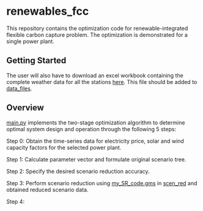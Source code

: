 # renewables_fcc
This repository contains the optimization code for renewable-integrated flexible carbon capture problem. The optimization is demonstrated for a single power plant.

## Getting Started
The user will also have to download an excel workbook containing the complete weather data for all the stations [here](https://drive.google.com/file/d/19mJfep-_1xcI2yZVngkCkjf7cvUXjYLh/view?usp=sharing). This file should be added to [data_files](data_files).

## Overview
[main.py](main.py) implements the two-stage optimization algorithm to determine optimal system design and operation through the following 5 steps:

Step 0: Obtain the time-series data for electricity price, solar and wind capacity factors for the selected power plant.

Step 1: Calculate parameter vector and formulate original scenario tree.

Step 2: Specify the desired scenario reduction accuracy.

Step 3: Perform scenario reduction using [my_SR_code.gms](scen_red/my_SR_code.gms) in [scen_red](scen_red) and obtained reduced scenario data.

Step 4:

